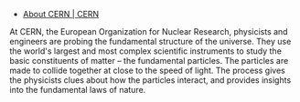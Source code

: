 

* [About CERN | CERN ](http://home.cern/about)

At CERN, the European Organization for Nuclear Research, physicists and engineers are probing the fundamental structure of the universe. They use the world's largest and most complex scientific instruments to study the basic constituents of matter – the fundamental particles. The particles are made to collide together at close to the speed of light. The process gives the physicists clues about how the particles interact, and provides insights into the fundamental laws of nature.